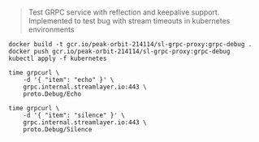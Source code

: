 ###
> Test GRPC service with reflection and keepalive support. Implemented to test bug with stream timeouts in kubernetes environments

```
docker build -t gcr.io/peak-orbit-214114/sl-grpc-proxy:grpc-debug .
docker push gcr.io/peak-orbit-214114/sl-grpc-proxy:grpc-debug
kubectl apply -f kubernetes
```


```
time grpcurl \
    -d '{ "item": "echo" }' \
    grpc.internal.streamlayer.io:443 \
    proto.Debug/Echo
```

```
time grpcurl \
    -d '{ "item": "silence" }' \
    grpc.internal.streamlayer.io:443 \
    proto.Debug/Silence
```